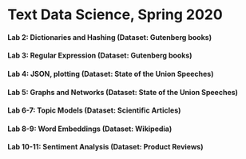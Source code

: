 # Text Data Science, Spring 2020

#### Lab 2: Dictionaries and Hashing (Dataset: Gutenberg books)
#### Lab 3: Regular Expression (Dataset: Gutenberg books)
#### Lab 4: JSON, plotting (Dataset: State of the Union Speeches)
#### Lab 5: Graphs and Networks (Dataset: State of the Union Speeches)
#### Lab 6-7: Topic Models (Dataset: Scientific Articles)
#### Lab 8-9: Word Embeddings (Dataset: Wikipedia)
#### Lab 10-11: Sentiment Analysis (Dataset: Product Reviews)
